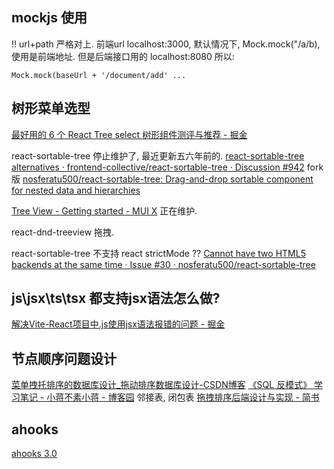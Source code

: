 


## mockjs 使用

!! url+path 严格对上. 前端url localhost:3000, 默认情况下, Mock.mock("/a/b), 使用是前端地址.
但是后端接口用的 localhost:8080
所以:
```
Mock.mock(baseUrl + '/document/add' ...
```

## 树形菜单选型

[最好用的 6 个 React Tree select 树形组件测评与推荐 - 掘金](https://juejin.cn/post/7106028870742048804)

react-sortable-tree 停止维护了, 最近更新五六年前的.
[react-sortable-tree alternatives · frontend-collective/react-sortable-tree · Discussion #942](https://github.com/frontend-collective/react-sortable-tree/discussions/942)
fork 版
[nosferatu500/react-sortable-tree: Drag-and-drop sortable component for nested data and hierarchies](https://github.com/nosferatu500/react-sortable-tree)

[Tree View - Getting started - MUI X](https://mui.com/x/react-tree-view/getting-started/)
正在维护.

react-dnd-treeview 拖拽.

react-sortable-tree 不支持 react strictMode ??
[Cannot have two HTML5 backends at the same time · Issue #30 · nosferatu500/react-sortable-tree](https://github.com/nosferatu500/react-sortable-tree/issues/30)

## js\jsx\ts\tsx 都支持jsx语法怎么做?

[解决Vite-React项目中.js使用jsx语法报错的问题 - 掘金](https://juejin.cn/post/7018128782225571853)

## 节点顺序问题设计

[菜单拽托排序的数据库设计_拖动排序数据库设计-CSDN博客](https://blog.csdn.net/xyc1211/article/details/125722958)
[《SQL 反模式》 学习笔记 - 小蒋不素小蒋 - 博客园](https://www.cnblogs.com/xjnotxj/p/12734792.html#4220975300)
邻接表, 闭包表
[拖拽排序后端设计与实现 - 简书](https://www.jianshu.com/p/9ee708e43ebf)


## ahooks

[ahooks 3.0](https://ahooks.js.org/)
